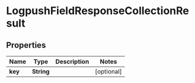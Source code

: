 # LogpushFieldResponseCollectionResult

## Properties
Name | Type | Description | Notes
------------ | ------------- | ------------- | -------------
**key** | **String** |  |  [optional]
